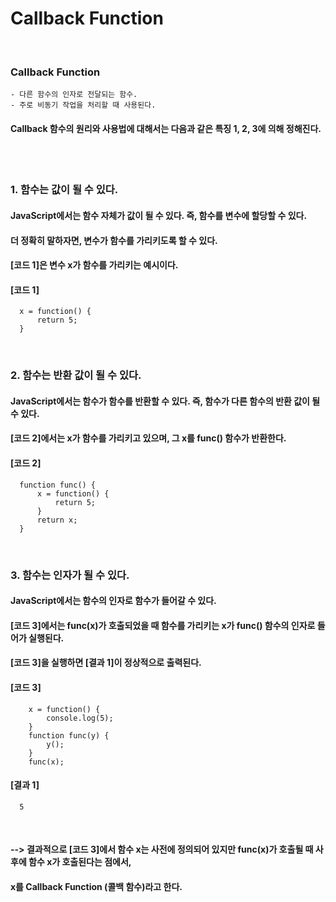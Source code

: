 # Callback Function
<br/>

### Callback Function
    - 다른 함수의 인자로 전달되는 함수.
    - 주로 비동기 작업을 처리할 때 사용된다.
#### Callback 함수의 원리와 사용법에 대해서는 다음과 같은 특징 1, 2, 3에 의해 정해진다.

<br><br>

### 1. 함수는 값이 될 수 있다.
#### JavaScript에서는 함수 자체가 값이 될 수 있다. 즉, 함수를 변수에 할당할 수 있다.
#### 더 정확히 말하자면, 변수가 함수를 가리키도록 할 수 있다.
#### [코드 1]은 변수 x가 함수를 가리키는 예시이다.
#### [코드 1]
```plaintext
  x = function() {
      return 5;
  }
```
<br/>

### 2. 함수는 반환 값이 될 수 있다.
#### JavaScript에서는 함수가 함수를 반환할 수 있다. 즉, 함수가 다른 함수의 반환 값이 될 수 있다.
#### [코드 2]에서는 x가 함수를 가리키고 있으며, 그 x를 func() 함수가 반환한다.
#### [코드 2]
```plaintext
  function func() {
      x = function() {
          return 5;
      }
      return x;
  }
```
<br/>

### 3. 함수는 인자가 될 수 있다.
#### JavaScript에서는 함수의 인자로 함수가 들어갈 수 있다.
#### [코드 3]에서는 func(x)가 호출되었을 때 함수를 가리키는 x가 func() 함수의 인자로 들어가 실행된다.
#### [코드 3]을 실행하면 [결과 1]이 정상적으로 출력된다.
#### [코드 3]
```plaintext
    x = function() {
        console.log(5);
    }
    function func(y) {
        y();
    }
    func(x);
```
#### [결과 1]
```plaintext
  5
```
<br/>

#### --> 결과적으로 [코드 3]에서 함수 x는 사전에 정의되어 있지만 func(x)가 호출될 때 사후에 함수 x가 호출된다는 점에서,
#### x를 Callback Function (콜백 함수)라고 한다.













